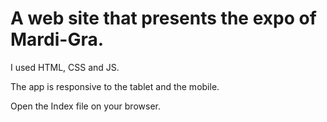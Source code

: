 # A web site that presents the expo of Mardi-Gra.

I used HTML, CSS and JS.

The app is responsive to the tablet and the mobile.

Open the Index file on your browser.

